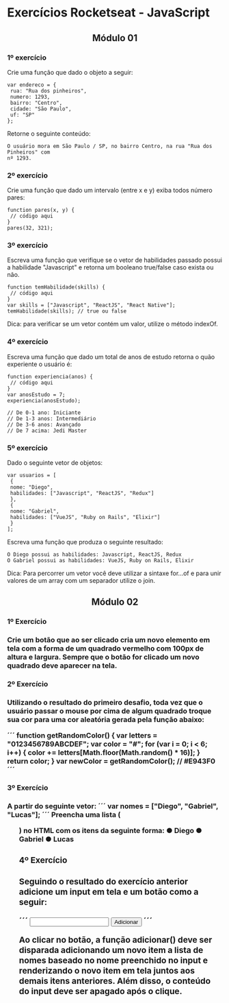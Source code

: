 # Exercícios Rocketseat - JavaScript

<h2 align="center">Módulo 01</h2>

<h3><strong>1º exercício</strong></h3>

Crie uma função que dado o objeto a seguir:
```
var endereco = {
 rua: "Rua dos pinheiros",
 numero: 1293,
 bairro: "Centro",
 cidade: "São Paulo",
 uf: "SP"
};
```
Retorne o seguinte conteúdo:
```
O usuário mora em São Paulo / SP, no bairro Centro, na rua "Rua dos Pinheiros" com
nº 1293.
```
<h3><strong>2º exercício</strong></h3>

Crie uma função que dado um intervalo (entre x e y) exiba todos número pares:
```
function pares(x, y) {
 // código aqui
}
pares(32, 321);
```
<h3><strong>3º exercício</strong></h3>

Escreva uma função que verifique se o vetor de habilidades passado possui a habilidade "Javascript"
e retorna um booleano true/false caso exista ou não.
```
function temHabilidade(skills) {
 // código aqui
}
var skills = ["Javascript", "ReactJS", "React Native"];
temHabilidade(skills); // true ou false
```
Dica: para verificar se um vetor contém um valor, utilize o método indexOf.

<h3><strong>4º exercício</strong></h3>

Escreva uma função que dado um total de anos de estudo retorna o quão experiente o usuário é:
```
function experiencia(anos) {
 // código aqui
}
var anosEstudo = 7;
experiencia(anosEstudo);

// De 0-1 ano: Iniciante
// De 1-3 anos: Intermediário
// De 3-6 anos: Avançado
// De 7 acima: Jedi Master
```
<h3><strong>5º exercício</strong></h3>

Dado o seguinte vetor de objetos:
```
var usuarios = [
 {
 nome: "Diego",
 habilidades: ["Javascript", "ReactJS", "Redux"]
 },
 {
 nome: "Gabriel",
 habilidades: ["VueJS", "Ruby on Rails", "Elixir"]
 }
];
```

Escreva uma função que produza o seguinte resultado:
```
O Diego possui as habilidades: Javascript, ReactJS, Redux
O Gabriel possui as habilidades: VueJS, Ruby on Rails, Elixir
```
Dica: Para percorrer um vetor você deve utilizar a sintaxe for...of e para unir valores de um array
com um separador utilize o join.

<h2 align="center">Módulo 02</h2>

<h3><strong>1º Exercício</strong><h3>
 
Crie um botão que ao ser clicado cria um novo elemento em tela com a forma de um quadrado
vermelho com 100px de altura e largura. Sempre que o botão for clicado um novo quadrado deve
aparecer na tela.

<h3><strong>2º Exercício</strong><h3>
 
Utilizando o resultado do primeiro desafio, toda vez que o usuário passar o mouse por cima de
algum quadrado troque sua cor para uma cor aleatória gerada pela função abaixo:

´´´
function getRandomColor() {
 var letters = "0123456789ABCDEF";
 var color = "#";
 for (var i = 0; i < 6; i++) {
 color += letters[Math.floor(Math.random() * 16)];
 }
 return color;
}
var newColor = getRandomColor(); // #E943F0
´´´


<h3><strong>3º Exercício</strong><h3>
 
A partir do seguinte vetor:
´´´
var nomes = ["Diego", "Gabriel", "Lucas"];
´´´
Preencha uma lista (<ul>) no HTML com os itens da seguinte forma:
● Diego
● Gabriel
● Lucas

<h3><strong>4º Exercício</strong><h3>

Seguindo o resultado do exercício anterior adicione um input em tela e um botão como a seguir:

´´´
<input type="text" name="nome">
<button onClick="adicionar()">Adicionar</button>
´´´

Ao clicar no botão, a função adicionar() deve ser disparada adicionando um novo item a lista de
nomes baseado no nome preenchido no input e renderizando o novo item em tela juntos aos
demais itens anteriores. Além disso, o conteúdo do input deve ser apagado após o clique.
